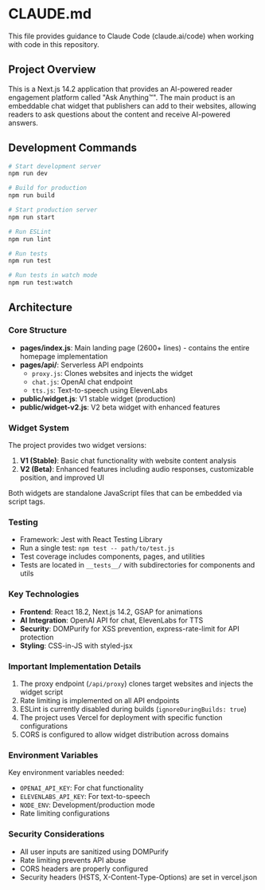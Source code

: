 # CLAUDE.md

This file provides guidance to Claude Code (claude.ai/code) when working with code in this repository.

## Project Overview

This is a Next.js 14.2 application that provides an AI-powered reader engagement platform called "Ask Anything™". The main product is an embeddable chat widget that publishers can add to their websites, allowing readers to ask questions about the content and receive AI-powered answers.

## Development Commands

```bash
# Start development server
npm run dev

# Build for production
npm run build

# Start production server
npm run start

# Run ESLint
npm run lint

# Run tests
npm run test

# Run tests in watch mode
npm run test:watch
```

## Architecture

### Core Structure
- **pages/index.js**: Main landing page (2600+ lines) - contains the entire homepage implementation
- **pages/api/**: Serverless API endpoints
  - `proxy.js`: Clones websites and injects the widget
  - `chat.js`: OpenAI chat endpoint
  - `tts.js`: Text-to-speech using ElevenLabs
- **public/widget.js**: V1 stable widget (production)
- **public/widget-v2.js**: V2 beta widget with enhanced features

### Widget System
The project provides two widget versions:
1. **V1 (Stable)**: Basic chat functionality with website content analysis
2. **V2 (Beta)**: Enhanced features including audio responses, customizable position, and improved UI

Both widgets are standalone JavaScript files that can be embedded via script tags.

### Testing
- Framework: Jest with React Testing Library
- Run a single test: `npm test -- path/to/test.js`
- Test coverage includes components, pages, and utilities
- Tests are located in `__tests__/` with subdirectories for components and utils

### Key Technologies
- **Frontend**: React 18.2, Next.js 14.2, GSAP for animations
- **AI Integration**: OpenAI API for chat, ElevenLabs for TTS
- **Security**: DOMPurify for XSS prevention, express-rate-limit for API protection
- **Styling**: CSS-in-JS with styled-jsx

### Important Implementation Details
1. The proxy endpoint (`/api/proxy`) clones target websites and injects the widget script
2. Rate limiting is implemented on all API endpoints
3. ESLint is currently disabled during builds (`ignoreDuringBuilds: true`)
4. The project uses Vercel for deployment with specific function configurations
5. CORS is configured to allow widget distribution across domains

### Environment Variables
Key environment variables needed:
- `OPENAI_API_KEY`: For chat functionality
- `ELEVENLABS_API_KEY`: For text-to-speech
- `NODE_ENV`: Development/production mode
- Rate limiting configurations

### Security Considerations
- All user inputs are sanitized using DOMPurify
- Rate limiting prevents API abuse
- CORS headers are properly configured
- Security headers (HSTS, X-Content-Type-Options) are set in vercel.json